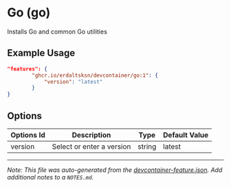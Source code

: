 
# Go (go)

Installs Go and common Go utilities

## Example Usage

```json
"features": {
        "ghcr.io/erdaltsksn/devcontainer/go:1": {
            "version": "latest"
        }
}
```

## Options

| Options Id | Description | Type | Default Value |
|-----|-----|-----|-----|
| version | Select or enter a version | string | latest |



---

_Note: This file was auto-generated from the [devcontainer-feature.json](https://github.com/erdaltsksn/devcontainer/blob/main/src/go/devcontainer-feature.json).  Add additional notes to a `NOTES.md`._
